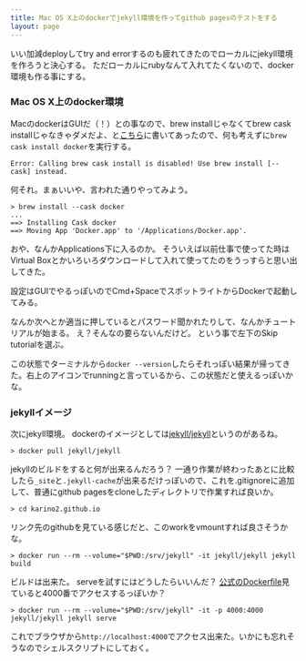 ```yaml
---
title: Mac OS X上のdockerでjekyll環境を作ってgithub pagesのテストをする
layout: page
---
```


いい加減deployしてtry and errorするのも疲れてきたのでローカルにjekyll環境を作ろうと決心する。
ただローカルにrubyなんて入れてたくないので、docker環境も作る事にする。

### Mac OS X上のdocker環境

MacのdockerはGUIだ（！）との事なので、brew installじゃなくてbrew cask installじゃなきゃダメだよ、と[こちら](https://www.cprime.com/resources/blog/docker-on-mac-with-homebrew-a-step-by-step-tutorial/)に書いてあったので、何も考えずに`brew cask install docker`を実行する。

```
Error: Calling brew cask install is disabled! Use brew install [--cask] instead.
```

何それ。まぁいいや、言われた通りやってみよう。

```
> brew install --cask docker
...
==> Installing Cask docker
==> Moving App 'Docker.app' to '/Applications/Docker.app'.
```

おや、なんかApplications下に入るのか。
そういえば以前仕事で使ってた時はVirtual Boxとかいろいろダウンロードして入れて使ってたのをうっすらと思い出してきた。

設定はGUIでやるっぽいのでCmd+SpaceでスポットライトからDockerで起動してみる。

なんか次へとか適当に押しているとパスワード聞かれたりして、なんかチュートリアルが始まる。
え？そんなの要らないんだけど。
という事で左下のSkip tutorialを選ぶ。

この状態でターミナルから`docker --version`したらそれっぽい結果が帰ってきた。右上のアイコンでrunningと言っているから、この状態だと使えるっぽいかな。

### jekyllイメージ

次にjekyll環境。
dockerのイメージとしては[jekyll/jekyll](https://hub.docker.com/r/jekyll/jekyll)というのがあるね。

```
> docker pull jekyll/jekyll
```

jekyllのビルドをすると何が出来るんだろう？
一通り作業が終わったあとに比較したら`_site`と`.jekyll-cache`が出来るだけっぽいので、これを.gitignoreに追加して、普通にgithub pagesをcloneしたディレクトリで作業すれば良いか。

```
> cd karino2.github.io
```

リンク先のgithubを見ている感じだと、このworkをvmountすれば良さそうかな。

```
> docker run --rm --volume="$PWD:/srv/jekyll" -it jekyll/jekyll jekyll build
```

ビルドは出来た。
serveを試すにはどうしたらいいんだ？
[公式のDockerfile](https://github.com/envygeeks/jekyll-docker/blob/master/repos/jekyll/Dockerfile)見ていると4000番でアクセスするっぽいか？

```
> docker run --rm --volume="$PWD:/srv/jekyll" -it -p 4000:4000 jekyll/jekyll jekyll serve
```

これでブラウザから`http://localhost:4000`でアクセス出来た。いかにも忘れそうなのでシェルスクリプトにしておく。
